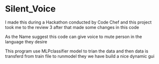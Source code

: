 # Silent_Voice
I made this during a Hackathon conducted by Code Chef and this project took me to the review 3 after that made some changes in this code

As the Name suggest this code can give voice to mute person in the language they desire

This program use MLPclassifier model to trian the data and then data is transferd from train file to runmodel they we have build a nice dynamic gui
